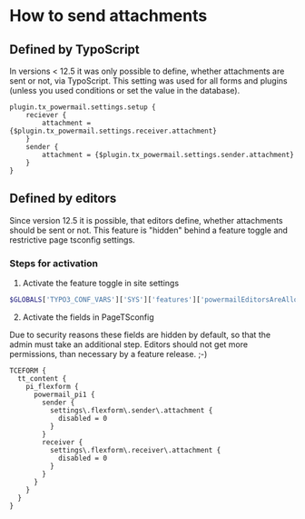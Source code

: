 # How to send attachments

## Defined by TypoScript

In versions < 12.5 it was only possible to define, whether attachments are sent or not, via TypoScript. This setting
was used for all forms and plugins (unless you used conditions or set the value in the database).

```typo3_typoscript
plugin.tx_powermail.settings.setup {
    reciever {
        attachment = {$plugin.tx_powermail.settings.receiver.attachment}
    }
    sender {
        attachment = {$plugin.tx_powermail.settings.sender.attachment}
    }
}
```

## Defined by editors

Since version 12.5 it is possible, that editors define, whether attachments should be sent or not. This feature is
"hidden" behind a feature toggle and restrictive page tsconfig settings.

### Steps for activation

1) Activate the feature toggle in site settings

```php
$GLOBALS['TYPO3_CONF_VARS']['SYS']['features']['powermailEditorsAreAllowedToSendAttachments'] = true;
```

2) Activate the fields in PageTSconfig

Due to security reasons these fields are hidden by default, so that the admin must take an additional step. Editors
should not get more permissions, than necessary by a feature release. ;-)

```typo3_typoscript
TCEFORM {
  tt_content {
    pi_flexform {
      powermail_pi1 {
        sender {
          settings\.flexform\.sender\.attachment {
            disabled = 0
          }
        }
        receiver {
          settings\.flexform\.receiver\.attachment {
            disabled = 0
          }
        }
      }
    }
  }
}
```


